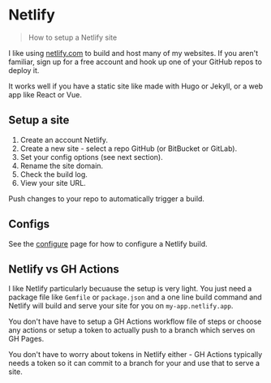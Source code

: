 # Netlify
> How to setup a Netlify site

I like using [netlify.com](https://netlify.com) to build and host many of my websites. If you aren't familiar, sign up for a free account and hook up one of your GitHub repos to deploy it.

It works well if you have a static site like made with Hugo or Jekyll, or a web app like React or Vue.

## Setup a site

1. Create an account Netlify.
2. Create a new site - select a repo GitHub (or BitBucket or GitLab).
3. Set your config options (see next section).
4. Rename the site domain.
5. Check the build log.
6. View your site URL.

Push changes to your repo to automatically trigger a build.


## Configs

See the [configure](configure.md) page for how to configure a Netlify build.


## Netlify vs GH Actions

I like Netlify particularly becuause the setup is very light. You just need a package file like `Gemfile` or `package.json` and a one line build command and Netlify will build and serve your site for you on `my-app.netlify.app`. 

You don't have have to setup a GH Actions workflow file of steps or choose any actions or setup a token to actually push to a branch which serves on GH Pages.

You don't have to worry about tokens in Netlify either - GH Actions typically needs a token so it can commit to a branch for your and use that to serve a site.
